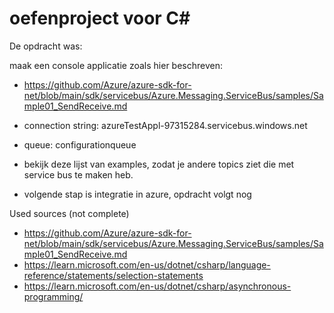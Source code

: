 # oefenproject voor C#

De opdracht was:

maak een console applicatie zoals hier beschreven:

- https://github.com/Azure/azure-sdk-for-net/blob/main/sdk/servicebus/Azure.Messaging.ServiceBus/samples/Sample01_SendReceive.md
- connection string: azureTestAppl-97315284.servicebus.windows.net
- queue: configurationqueue

- bekijk deze lijst van examples, zodat je andere topics ziet die met service bus te maken heb.

- volgende stap is integratie in azure, opdracht volgt nog

Used sources (not complete)

- https://github.com/Azure/azure-sdk-for-net/blob/main/sdk/servicebus/Azure.Messaging.ServiceBus/samples/Sample01_SendReceive.md
- https://learn.microsoft.com/en-us/dotnet/csharp/language-reference/statements/selection-statements
- https://learn.microsoft.com/en-us/dotnet/csharp/asynchronous-programming/
